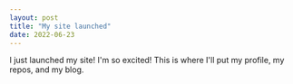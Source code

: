 ```yaml
---
layout: post
title: "My site launched"
date: 2022-06-23
---
```


I just launched my site! I'm so excited!
This is where I'll put my profile, my repos, and my blog. 
